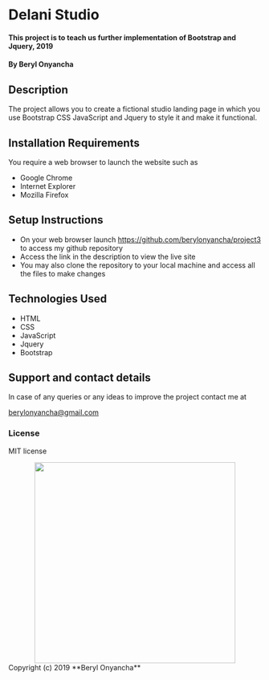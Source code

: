 # Delani Studio
#### This project is to teach us further implementation of Bootstrap and Jquery, 2019
#### By **Beryl Onyancha**
## Description
The project allows you to create a fictional studio landing page in which you use Bootstrap CSS JavaScript and Jquery to style it and make it functional.
## Installation Requirements
You require a web browser to launch the website such as
* Google Chrome
* Internet Explorer
* Mozilla Firefox

## Setup Instructions
* On your web browser launch https://github.com/berylonyancha/project3 to access my github repository
* Access the link in the description to view the live site
* You may also clone the repository to your local machine and access all the files to make changes

## Technologies Used
* HTML
* CSS
* JavaScript
* Jquery
* Bootstrap
## Support and contact details
In case of any queries or any ideas to improve the project contact me at

 berylonyancha@gmail.com
 

### License
 MIT license 
<div align="center">
    <img src="../IP3/screenshot.png" width="400px">
</div>
Copyright (c) 2019 **Beryl Onyancha**
